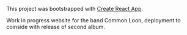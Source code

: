 This project was bootstrapped with [Create React App](https://github.com/facebookincubator/create-react-app).

Work in progress website for the band Common Loon, deployment to coinside with release of second album.
